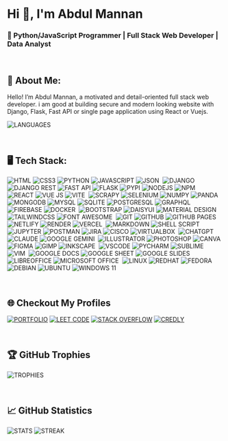 
# Hi 👋, I'm Abdul Mannan
### 🚀 Python/JavaScript Programmer | Full Stack Web Developer | Data Analyst  

<br>

## 🙂 About Me:
Hello! I’m Abdul Mannan, a motivated and detail-oriented full stack web developer. i am 
good at building secure and modern looking website with Django, Flask, Fast API or single page
application using React or Vuejs.

![LANGUAGES](https://github-readme-stats.vercel.app/api/top-langs/?username=Senpaioka&layout=compact&theme=tokyonight)

<br>

## 🖥️ Tech Stack:

<!-- LANGUAGES -->
![HTML](https://img.shields.io/badge/HTML5-E34F26?style=for-the-badge&logo=html5&logoColor=white)
![CSS3](https://img.shields.io/badge/css3-%231572B6.svg?style=for-the-badge&logo=css3&logoColor=white)
![PYTHON](https://img.shields.io/badge/Python-FFD43B?style=for-the-badge&logo=python&logoColor=blu)
![JAVASCRIPT](https://img.shields.io/badge/JavaScript-323330?style=for-the-badge&logo=javascript&logoColor=F7DF1E)
![JSON](https://img.shields.io/badge/json-5E5C5C?style=for-the-badge&logo=json&logoColor=white)
![]() <!--FRAMEWORKS-->
![DJANGO](https://img.shields.io/badge/Django-092E20?style=for-the-badge&logo=django&logoColor=green)
![DJANGO REST](https://img.shields.io/badge/django%20rest-ff1709?style=for-the-badge&logo=django&logoColor=white)
![FAST API](https://img.shields.io/badge/fastapi-109989?style=for-the-badge&logo=FASTAPI&logoColor=white)
![FLASK](https://img.shields.io/badge/Flask-000000?style=for-the-badge&logo=flask&logoColor=white)
![PYPI](https://img.shields.io/badge/pypi-3775A9?style=for-the-badge&logo=pypi&logoColor=white)
![NODEJS](https://img.shields.io/badge/Node%20js-339933?style=for-the-badge&logo=nodedotjs&logoColor=white)
![NPM](https://img.shields.io/badge/npm-CB3837?style=for-the-badge&logo=npm&logoColor=white)
![REACT](https://img.shields.io/badge/React-20232A?style=for-the-badge&logo=react&logoColor=61DAFB)
![VUE JS](https://img.shields.io/badge/Vue%20js-35495E?style=for-the-badge&logo=vuedotjs&logoColor=4FC08D)
![VITE](https://img.shields.io/badge/Vite-B73BFE?style=for-the-badge&logo=vite&logoColor=FFD62E)
![]() <!--LIBRARIES-->
![SCRAPY](https://img.shields.io/badge/Scrapy-60A839?style=for-the-badge&logo=scrapy&logoColor=white)
![SELENIUM](https://img.shields.io/badge/Selenium-43B02A?style=for-the-badge&logo=Selenium&logoColor=white)
![NUMPY](https://img.shields.io/badge/Numpy-777BB4?style=for-the-badge&logo=numpy&logoColor=white)
![PANDA](https://img.shields.io/badge/Pandas-2C2D72?style=for-the-badge&logo=pandas&logoColor=white)
![]() <!--DATABASE-->
![MONGODB](https://img.shields.io/badge/MongoDB-4EA94B?style=for-the-badge&logo=mongodb&logoColor=white)
![MYSQL](https://img.shields.io/badge/MySQL-005C84?style=for-the-badge&logo=mysql&logoColor=white)
![SQLITE](https://img.shields.io/badge/Sqlite-003B57?style=for-the-badge&logo=sqlite&logoColor=white)
![POSTGRESQL](https://img.shields.io/badge/PostgreSQL-316192?style=for-the-badge&logo=postgresql&logoColor=white)
![GRAPHQL](https://img.shields.io/badge/GraphQl-E10098?style=for-the-badge&logo=graphql&logoColor=white)
![FIREBASE](https://img.shields.io/badge/firebase-ffca28?style=for-the-badge&logo=firebase&logoColor=black)
![DOCKER](https://img.shields.io/badge/Docker-2CA5E0?style=for-the-badge&logo=docker&logoColor=white)
![]() <!--CSS FRAMEWORK-->
![BOOTSTRAP](https://img.shields.io/badge/Bootstrap-563D7C?style=for-the-badge&logo=bootstrap&logoColor=white)
![DAISYUI](https://img.shields.io/badge/daisyUI-1ad1a5?style=for-the-badge&logo=daisyui&logoColor=white)
![MATERIAL DESIGN](https://img.shields.io/badge/material%20design-757575?style=for-the-badge&logo=material%20design&logoColor=white)
![TAILWINDCSS](https://img.shields.io/badge/Tailwind_CSS-38B2AC?style=for-the-badge&logo=tailwind-css&logoColor=white)
![FONT AWESOME](https://img.shields.io/badge/Font_Awesome-339AF0?style=for-the-badge&logo=fontawesome&logoColor=white)
![]() <!--VERSION CONTROL-->
![GIT](https://img.shields.io/badge/GIT-E44C30?style=for-the-badge&logo=git&logoColor=white)
![GITHUB](https://img.shields.io/badge/GitHub-100000?style=for-the-badge&logo=github&logoColor=white)
![GITHUB PAGES](https://img.shields.io/badge/GitHub%20Pages-222222?style=for-the-badge&logo=GitHub%20Pages&logoColor=white)
![]() <!--HOSTING-->
![NETLIFY](https://img.shields.io/badge/Netlify-00C7B7?style=for-the-badge&logo=netlify&logoColor=white)
![RENDER](https://img.shields.io/badge/Render-46E3B7?style=for-the-badge&logo=render&logoColor=white)
![VERCEL](https://img.shields.io/badge/Vercel-000000?style=for-the-badge&logo=vercel&logoColor=white)
![]() <!--TOOLS-->
![MARKDOWN](https://img.shields.io/badge/Markdown-000000?style=for-the-badge&logo=markdown&logoColor=white)
![SHELL SCRIPT](https://img.shields.io/badge/Shell_Script-121011?style=for-the-badge&logo=gnu-bash&logoColor=white)
![JUPYTER](https://img.shields.io/badge/Jupyter-F37626.svg?&style=for-the-badge&logo=Jupyter&logoColor=white)
![POSTMAN](https://img.shields.io/badge/Postman-FF6C37?style=for-the-badge&logo=Postman&logoColor=white)
![JIRA](https://img.shields.io/badge/Jira-0052CC?style=for-the-badge&logo=Jira&logoColor=white)
![CISCO](https://img.shields.io/badge/CISCO-1BA0D7?style=for-the-badge&logo=cisco&logoColor=white)
![VIRTUALBOX](https://img.shields.io/badge/VirtualBox-21416b?style=for-the-badge&logo=VirtualBox&logoColor=white)
![]() <!--AI CHATBOT-->
![CHATGPT](https://img.shields.io/badge/ChatGPT-74aa9c?style=for-the-badge&logo=openai&logoColor=white)
![CLAUDE](https://img.shields.io/badge/Claude-D97757?style=for-the-badge&logo=claude&logoColor=white)
![GOOGLE GEMINI](https://img.shields.io/badge/Google%20Gemini-8E75B2?style=for-the-badge&logo=googlegemini&logoColor=white)
![]() <!--DESIGN-->
![ILLUSTRATOR](https://img.shields.io/badge/Adobe%20Illustrator-FF9A00?style=for-the-badge&logo=adobe%20illustrator&logoColor=white)
![PHOTOSHOP](https://img.shields.io/badge/Adobe%20Photoshop-31A8FF?style=for-the-badge&logo=Adobe%20Photoshop&logoColor=black)
![CANVA](https://img.shields.io/badge/Canva-%2300C4CC.svg?&style=for-the-badge&logo=Canva&logoColor=white)
![FIGMA](https://img.shields.io/badge/Figma-F24E1E?style=for-the-badge&logo=figma&logoColor=white)
![GIMP](https://img.shields.io/badge/gimp-5C5543?style=for-the-badge&logo=gimp&logoColor=white)
![INKSCAPE](https://img.shields.io/badge/Inkscape-000000?style=for-the-badge&logo=Inkscape&logoColor=white)
![]() <!--IDE-->
![VSCODE](https://img.shields.io/badge/VSCode-0078D4?style=for-the-badge&logo=visual%20studio%20code&logoColor=white)
![PYCHARM](https://img.shields.io/badge/PyCharm-000000.svg?&style=for-the-badge&logo=PyCharm&logoColor=white)
![SUBLIME](https://img.shields.io/badge/sublime_text-%23575757.svg?&style=for-the-badge&logo=sublime-text&logoColor=important)
![VIM](https://img.shields.io/badge/VIM-%2311AB00.svg?&style=for-the-badge&logo=vim&logoColor=white)
![]() <!--OFFICE-->
![GOOGLE DOCS](https://img.shields.io/badge/Google%20Docs-4285F4?style=for-the-badge&logo=google-docs&logoColor=white)
![GOOGLE SHEET](https://img.shields.io/badge/Google%20Sheets-34A853?style=for-the-badge&logo=google-sheets&logoColor=white)
![GOOGLE SLIDES](https://img.shields.io/badge/Google%20Slides-FBBC04?style=for-the-badge&logo=google-slides&logoColor=black)
![LIBREOFFICE](https://img.shields.io/badge/LibreOffice-18A303?style=for-the-badge&logo=LibreOffice&logoColor=white)
![MICROSOFT OFFICE](https://img.shields.io/badge/Microsoft_Office-D83B01?style=for-the-badge&logo=microsoft-office&logoColor=white)
![]() <!--OS-->
![LINUX](https://img.shields.io/badge/Linux-FCC624?style=for-the-badge&logo=linux&logoColor=black)
![REDHAT](https://img.shields.io/badge/Red%20Hat-EE0000?style=for-the-badge&logo=redhat&logoColor=white)
![FEDORA](https://img.shields.io/badge/Fedora-51A2DA?style=for-the-badge&logo=fedora&logoColor=white)
![DEBIAN](https://img.shields.io/badge/Debian-A81D33?style=for-the-badge&logo=debian&logoColor=white)
![UBUNTU](https://img.shields.io/badge/Ubuntu-E95420?style=for-the-badge&logo=ubuntu&logoColor=white)
![WINDOWS 11](https://img.shields.io/badge/Windows_11-0078d4?style=for-the-badge&logo=windows-11&logoColor=white)

<br>

## 🌐 Checkout My Profiles

[![PORTFOLIO](https://img.shields.io/badge/Portfolio-255E63?style=for-the-badge&logo=About.me&logoColor=white)](https://senpaioka.github.io/portfolio/)
[![LEET CODE](https://img.shields.io/badge/-LeetCode-FFA116?style=for-the-badge&logo=LeetCode&logoColor=black)](https://leetcode.com/u/Senpaioka/)
[![STACK OVERFLOW](https://img.shields.io/badge/Stack_Overflow-FE7A16?style=for-the-badge&logo=stack-overflow&logoColor=white)](https://stackoverflow.com/users/22914331/senpaioka)
[![CREDLY](https://img.shields.io/badge/Credly-FF6B00?style=for-the-badge&logo=credly&logoColor=white)](https://www.credly.com/users/senpaioka)


<br>

<!-- Trophies -->
## 🏆 GitHub Trophies
![TROPHIES](https://github-profile-trophy.vercel.app/?username=Senpaioka&theme=radical&no-frame=true&no-bg=false&margin-w=4&theme=tokyonight)

<br>

<!-- STATS -->
## 📈 GitHub Statistics
![STATS](https://github-readme-stats.vercel.app/api?username=Senpaioka&show_icons=true&theme=tokyonight)
![STREAK](https://nirzak-streak-stats.vercel.app/?user=Senpaioka&theme=dark&hide_border=false&theme=tokyonight)


<!-- preview ReadMe.md file in vscode using: Ctrl + Shift + V -->







